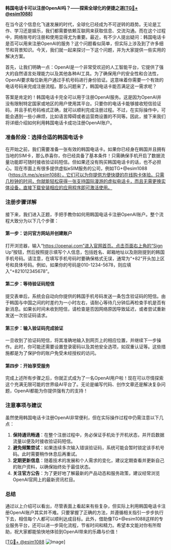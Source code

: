 **韩国电话卡可以注册OpenAI吗？——探索全球化的便捷之道[[TG💪+ @esim1088](https://t.me/s/esim1088)]**

在当今这个信息化飞速发展的时代，全球化已经成为不可逆转的趋势。无论是工作、学习还是娱乐，我们都需要依赖互联网来获取信息、交流沟通。而在这个过程中，网络账号的注册和使用显得尤为重要。最近，有不少人提出疑问：韩国电话卡是否可以用来注册OpenAI的服务？这个问题看似简单，但实际上涉及到了许多细节和背景知识。今天，我们就一起来探讨一下这个问题，并为大家提供一些实用的解决方案。

首先，让我们明确一点：OpenAI是一个非常受欢迎的人工智能平台，它提供了强大的自然语言处理能力以及其他各种AI工具。为了确保用户的安全性和合法性，OpenAI要求每位新用户通过手机号码进行身份验证。这意味着你需要一个有效的电话号码来完成注册流程。那么问题来了，韩国电话卡能否满足这一需求呢？

答案是肯定的！韩国电话卡完全可以用于注册OpenAI服务。这是因为OpenAI并没有限制特定国家或地区的用户使用其平台。只要你的电话卡能够接收短信验证码，并且手机号码格式正确，就可以顺利完成注册过程。不过，在实际操作中，可能会遇到一些小麻烦，比如语言障碍或者运营商设置的不同等。因此，接下来我们将详细介绍如何利用韩国电话卡成功注册OpenAI账户。

### 准备阶段：选择合适的韩国电话卡

在开始之前，我们需要准备一张有效的韩国电话卡。如果你已经身在韩国并且拥有当地的SIM卡，那么恭喜你，你已经具备了基本条件！只需确保手机开启了数据流量功能即可随时接收验证码短信。但如果还没有购买韩国电话卡的话，也不必担心。现在市面上有很多提供虚拟eSIM服务的公司，例如TG+@esim1088（https://t.me/s/esim1088），它们可以为你提供方便快捷的在线购卡体验。只需几秒钟的时间，你就能轻松获得一张支持国际漫游的虚拟电话卡，而且无需更换实体设备，直接下载安装相应的应用程序即可激活使用。

### 注册步骤详解

接下来，我们进入正题，手把手教你如何用韩国电话卡注册OpenAI账户。整个流程大致分为以下几个步骤：

#### 第一步：访问官方网站并创建账户
打开浏览器，输入“https://openai.com”进入官网首页。点击页面右上角的“Sign Up”按钮，然后按照提示填写个人信息，包括姓名、邮箱地址以及刚刚提到的韩国手机号码。请注意，在填写手机号码时要确保格式无误，通常为“+82”开头加上区号和具体号码。例如，如果你的号码是010-1234-5678，则应填入“+821012345678”。

#### 第二步：等待验证码短信
提交表单后，系统会自动向你提供的韩国手机号码发送一条包含验证码的短信。由于韩国与中国之间的时差约为一小时左右，请耐心等待几分钟后再检查手机是否有新消息。如果长时间未收到短信，请检查是否因网络原因导致延迟，或者尝试重新发送一次验证码请求。

#### 第三步：输入验证码完成验证
一旦收到了验证码短信，将其准确地输入到网页上的相应位置，并继续下一步操作。此时，你可能还需要设置登录密码以及其他安全选项，如双重认证等。这些措施都是为了保护你的账户免受未经授权的访问。

#### 第四步：开始享受服务
完成上述所有步骤之后，你就正式成为了一名OpenAI用户啦！现在可以尽情探索这个充满无限可能的世界级AI平台了。无论是编写代码、创作文章还是解决复杂问题，OpenAI都能为你提供强有力的支持！

### 注意事项与建议

虽然使用韩国电话卡注册OpenAI非常便利，但在实际操作过程中仍需注意以下几点：

1. **保持通讯畅通**：在整个注册过程中，务必保证手机处于开机状态，并开启数据流量以便及时接收验证码短信。
2. **避免频繁尝试**：如果连续多次输入错误验证码，系统可能会暂时锁定该手机号码。此时需要稍作休息后再重试。
3. **定期更新信息**：随着技术的发展和个人需求的变化，建议定期查看并更新自己的账户资料，以确保始终处于最佳状态。
4. **关注官方公告**：为了更好地了解最新的产品动态和服务政策，建议经常浏览OpenAI官网上的最新资讯栏目。

### 总结

通过以上介绍可以看出，尽管表面上看起来有些复杂，但实际上利用韩国电话卡注册OpenAI账户其实并不难。只要掌握了正确的方法，并遵循相关指引一步步执行下去，相信每个人都可以顺利达成目标。此外，借助像TG+@esim1088这样的专业服务平台，还可以进一步简化流程，节省时间和精力。希望本文能对你有所帮助，祝大家都能愉快地体验到OpenAI带来的乐趣与价值！

[[TG💪+ @esim1088](https://t.me/s/esim1088) ![Image](https://i.postimg.cc/4NQfJmqS/Snipaste-2025-05-13-00-14-12.png)]
